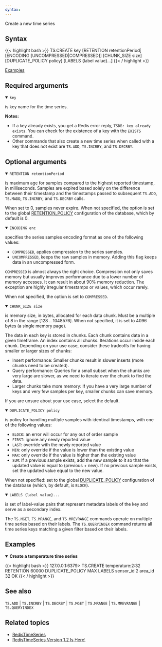 ```yaml
---
syntax: 
---
```


Create a new time series

## Syntax

{{< highlight bash >}}
TS.CREATE key [RETENTION retentionPeriod] [ENCODING [UNCOMPRESSED|COMPRESSED]] [CHUNK_SIZE size] [DUPLICATE_POLICY policy] [LABELS {label value}...]
{{< / highlight >}}

[Examples](#examples)

## Required arguments

<details open><summary><code>key</code></summary> 

is key name for the time series.
</details>

<note><b>Notes:</b>

- If a key already exists, you get a Redis error reply, `TSDB: key already exists`. You can check for the existence of a key with the `EXISTS` command.
- Other commands that also create a new time series when called with a key that does not exist are `TS.ADD`, `TS.INCRBY`, and `TS.DECRBY`.
</note>

## Optional arguments

<details open><summary><code>RETENTION retentionPeriod</code></summary> 

is maximum age for samples compared to the highest reported timestamp, in milliseconds. Samples are expired based solely on the difference between their timestamp and the timestamps passed to subsequent `TS.ADD`, `TS.MADD`, `TS.INCRBY`, and `TS.DECRBY` calls.

When set to 0, samples never expire. When not specified, the option is set to the global [RETENTION_POLICY](/docs/stack/timeseries/configuration/#retention_policy) configuration of the database, which by default is 0.
</details>

<details open><summary><code>ENCODING enc</code></summary> 

specifies the series samples encoding format as one of the following values:
 - `COMPRESSED`, applies compression to the series samples.
 - `UNCOMPRESSED`, keeps the raw samples in memory. Adding this flag keeps data in an uncompressed form. 

`COMPRESSED` is almost always the right choice. Compression not only saves memory but usually improves performance due to a lower number of memory accesses. It can result in about 90% memory reduction. The exception are highly irregular timestamps or values, which occur rarely.

When not specified, the option is set to `COMPRESSED`.
</details>

<details open><summary><code>CHUNK_SIZE size</code></summary> 

is memory size, in bytes, allocated for each data chunk. Must be a multiple of 8 in the range [128 .. 1048576]. When not specified, it is set to 4096 bytes (a single memory page).

The data in each key is stored in chunks. Each chunk contains data in a given timeframe. An index contains all chunks. Iterations occur inside each chunk. Depending on your use case, consider these tradeoffs for having smaller or larger sizes of chunks:

  - Insert performance: Smaller chunks result in slower inserts (more chunks need to be created).
  - Query performance: Queries for a small subset when the chunks are very large are slower, as we need to iterate over the chunk to find the data.
  - Larger chunks take more memory: If you have a very large number of keys and very few samples per key, smaller chunks can save memory.

 If you are unsure about your use case, select the default.
</details>

<details open><summary><code>DUPLICATE_POLICY policy</code></summary> 

is policy for handling multiple samples with identical timestamps, with one of the following values:
  - `BLOCK`: an error will occur for any out of order sample
  - `FIRST`: ignore any newly reported value
  - `LAST`: override with the newly reported value
  - `MIN`: only override if the value is lower than the existing value
  - `MAX`: only override if the value is higher than the existing value
  - `SUM`: If a previous sample exists, add the new sample to it so that the updated value is equal to (previous + new). If no previous sample exists, set the updated value equal to the new value.

  When not specified: set to the global [DUPLICATE_POLICY](/docs/stack/timeseries/configuration/#duplicate_policy) configuration of the database (which, by default, is `BLOCK`).
</details>

<details open><summary><code>LABELS {label value}...</code></summary> 

is set of label-value pairs that represent metadata labels of the key and serve as a secondary index.

The `TS.MGET`, `TS.MRANGE`, and `TS.MREVRANGE` commands operate on multiple time series based on their labels. The `TS.QUERYINDEX` command returns all time series keys matching a given filter based on their labels.
</details>

## Examples 

<details open><summary><b>Create a temperature time series</b></summary>

{{< highlight bash >}}
127.0.0.1:6379> TS.CREATE temperature:2:32 RETENTION 60000 DUPLICATE_POLICY MAX LABELS sensor_id 2 area_id 32
OK
{{< / highlight >}}
</details>

## See also

`TS.ADD` | `TS.INCRBY` | `TS.DECRBY` | `TS.MGET` | `TS.MRANGE` | `TS.MREVRANGE` | `TS.QUERYINDEX`

## Related topics

- [RedisTimeSeries](/docs/stack/timeseries)
- [RedisTimeSeries Version 1.2 Is Here!](https://redis.com/blog/redistimeseries-version-1-2-is-here/)